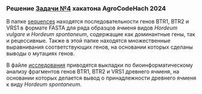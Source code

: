### Решение [Задачи №4](https://rshbdigital.ru/agrocode-hack/agrocode-hack2024-task4) хакатона AgroCodeHach 2024

В папке [sequences]() находятся последовательности генов BTR1, BTR2 и VRS1 в формате FASTA для ряда образцов ячменя видов *Hordeum vulgare* и *Hordeum spontaneum*, содержащие как доминантные гены, так и рецессивные. Также в этой папке находятся множественные выравнивания соответствующих генов, на основании которых сделаны выводы о мутациях генов.

В файле [исследования]() приводятся выкладки по биоинформатическому анализу фрагментов генов BTR1, BTR2 и VRS1 древнего ячменя, на основании которых делается вывод о принадлежности древнего ячменя к виду *Hordeum spontaneum*.